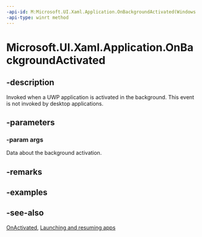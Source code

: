 ```yaml
---
-api-id: M:Microsoft.UI.Xaml.Application.OnBackgroundActivated(Windows.ApplicationModel.Activation.BackgroundActivatedEventArgs)
-api-type: winrt method
---
```


<!-- Method syntax
virtual protected void OnBackgroundActivated(Windows.ApplicationModel.Activation.BackgroundActivatedEventArgs args)
-->

# Microsoft.UI.Xaml.Application.OnBackgroundActivated

## -description

Invoked when a UWP application is activated in the background. This event is not invoked by desktop applications.

## -parameters

### -param args

Data about the background activation.

## -remarks

## -examples

## -see-also

[OnActivated](application_onactivated_603737819.md), [Launching and resuming apps](/windows/uwp/launch-resume/)
